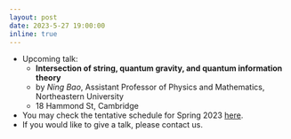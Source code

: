 ```yaml
---
layout: post
date: 2023-5-27 19:00:00
inline: true
---
```


- Upcoming talk:
  - **Intersection of string, quantum gravity, and quantum information theory**
  - by *Ning Bao*, Assistant Professor of Physics and Mathematics, Northeastern University
  - 18 Hammond St, Cambridge
- You may check the tentative schedule for Spring 2023 [here](https://docs.google.com/spreadsheets/d/1JMghsoa93FFSqsloE4z_SP1rIs2ugggSCiP-hldbLe8/edit?usp=sharing).
- If you would like to give a talk, please contact us.

<!--
layout: post
date: 2022-12-3 19:00:00
inline: true

- Invited talk by Professor Norman Yao!
  - *Introduction to Time Crystals*
  - Please RSVP [here](https://forms.gle/PE3utKMcF4kwtHLt5) -->

